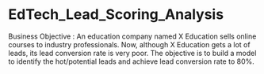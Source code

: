 # EdTech_Lead_Scoring_Analysis

Business Objective : An education company named X Education sells online courses to industry professionals. Now, although X Education gets a lot of leads, its lead conversion rate is very poor. The objective is to build a model to identify the hot/potential leads and achieve lead conversion rate to 80%.
